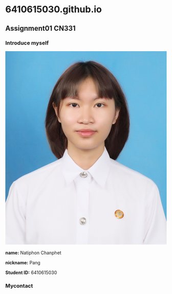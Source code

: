 # 6410615030.github.io
## Assignment01 CN331
### Introduce myself
![profiePicture](myPicture.jpg)

**name:** Natiphon Chanphet

**nickname:** Pang

**Student ID:** 6410615030

### Mycontact


